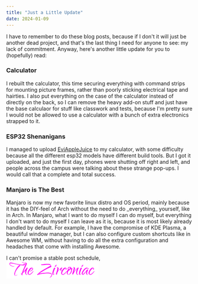 ```yaml
---
title: "Just a Little Update"
date: 2024-01-09
---
```

I have to remember to do these blog posts, because if I don't it will just be another dead project, and that's the last thing I need for anyone to see: my lack of commitment. Anyway, here's another little update for you to (hopefully) read:
<br>
<h3 id="heading">Calculator</h3>
I rebuilt the calculator, this time securing everything with command strips for mounting picture frames, rather than poorly sticking electrical tape and hairties. I also put everything on the case of the calculator instead of directly on the back, so I can remove the heavy add-on stuff and just have the base calculaor for stuff like classwork and tests, because I'm pretty sure I would not be allowed to use a calculator with a bunch of extra electronics strapped to it.
<br>
<h3 id="heading">ESP32 Shenanigans</h3>
I managed to upload <a href="https://github.com/ckcr4lyf/EvilAppleJuice-ESP32">EviAppleJuice</a> to my calculator, with some difficulty because all the different esp32 models have different build tools. But I got it uploaded, and just the first day, phones were shutting off right and left, and people across the campus were talking about these strange pop-ups. I would call that a complete and total success.
<br>
<h3 id="heading">Manjaro is The Best</h3>
Manjaro is now my new favorite linux distro and OS period, mainly because it has the DIY-feel of Arch without the need to do _everything_ yourself, like in Arch. In Manjaro, what I want to do myself I can do myself, but everything I don't want to do myself I can leave as it is, because it is most likely already handled by default. For example, I have the compromise of KDE Plasma, a beautiful window manager, but I can also configure custom shortcuts like in Awesome WM, without having to do all the extra configuration and headaches that come with installing Awesome.
&nbsp;
&nbsp;

I can't promise a stable post schedule,
<img src="https://github.com/ZirconiaCubed3v2/ZirconiaCubed3v2.github.io/blob/main/_images/sig.png?raw=true" alt="signature" style="width:250px;"/>